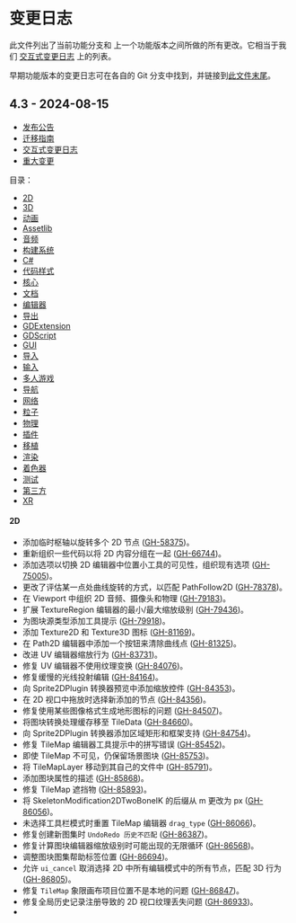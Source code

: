 # 变更日志

此文件列出了当前功能分支和
上一个功能版本之间所做的所有更改。它相当于我们
[交互式变更日志](https://Redotengine.github.io/Redot-interactive-changelog/) 上的列表。

早期功能版本的变更日志可在各自的 Git
分支中找到，并链接到[此文件末尾](#Past-releases)。

## 4.3 - 2024-08-15

- [发布公告](https://Redotengine.org/releases/4.3/)
- [迁移指南](https://docs.Redotengine.org/en/latest/tutorials/migrating/upgrading_to_Redot_4.3.html)
- [交互式变更日志](https://Redotengine.github.io/Redot-interactive-changelog/#4.3)
- [重大变更](https://github.com/Redotengine/Redot/pulls?q=is%3Apr+is%3Amerged+label%3A%22breaks+compat%22+milestone%3A4.3)

目录：

- [2D](#2D)
- [3D](#3D)
- [动画](#Animation)
- [Assetlib](#Assetlib)
- [音频](#音频)
- [构建系统](#构建系统)
- [C#](#C)
- [代码样式](#代码样式)
- [核心](#核心)
- [文档](#文档)
- [编辑器](#编辑器)
- [导出](#导出)
- [GDExtension](#GDExtension)
- [GDScript](#GDScript)
- [GUI](#GUI)
- [导入](#导入)
- [输入](#输入)
- [多人游戏](#多人游戏)
- [导航](#导航)
- [网络](#网络)
- [粒子](#粒子)
- [物理](#物理)
- [插件](#插件)
- [移植](#移植)
- [渲染](#渲染)
- [着色器](#着色器)
- [测试](#测试)
- [第三方](#第三方)
- [XR](#XR)

#### 2D

- 添加临时枢轴以旋转多个 2D 节点 ([GH-58375](https://github.com/Redotengine/Redot/pull/58375))。
- 重新组织一些代码以将 2D 内容分组在一起 ([GH-66744](https://github.com/Redotengine/Redot/pull/66744))。
- 添加选项以切换 2D 编辑器中位置小工具的可见性，组织现有选项 ([GH-75005](https://github.com/Redotengine/Redot/pull/75005))。
- 更改了评估某一点处曲线旋转的方式，以匹配 PathFollow2D ([GH-78378](https://github.com/Redotengine/Redot/pull/78378))。
- 在 Viewport 中组织 2D 音频、摄像头和物理 ([GH-79183](https://github.com/Redotengine/Redot/pull/79183))。
- 扩展 TextureRegion 编辑器的最小/最大缩放级别 ([GH-79436](https://github.com/Redotengine/Redot/pull/79436))。
- 为图块源类型添加工具提示 ([GH-79918](https://github.com/Redotengine/Redot/pull/79918))。
- 添加 Texture2D 和 Texture3D 图标 ([GH-81169](https://github.com/Redotengine/Redot/pull/81169))。
- 在 Path2D 编辑器中添加一个按钮来清除曲线点 ([GH-81325](https://github.com/Redotengine/Redot/pull/81325))。
- 改进 UV 编辑器缩放行为 ([GH-83731](https://github.com/Redotengine/Redot/pull/83731))。
- 修复 UV 编辑器不使用纹理变换 ([GH-84076](https://github.com/Redotengine/Redot/pull/84076))。
- 修复缓慢的光线投射编辑 ([GH-84164](https://github.com/Redotengine/Redot/pull/84164))。
- 向 Sprite2DPlugin 转换器预览中添加缩放控件 ([GH-84353](https://github.com/Redotengine/Redot/pull/84353))。
- 在 2D 视口中拖放时选择新添加的节点 ([GH-84356](https://github.com/Redotengine/Redot/pull/84356))。
- 修复使用某些图像格式生成地形图标的问题 ([GH-84507](https://github.com/Redotengine/Redot/pull/84507))。
- 将图块转换处理缓存移至 TileData ([GH-84660](https://github.com/Redotengine/Redot/pull/84660))。
- 向 Sprite2DPlugin 转换器添加区域矩形和框架支持 ([GH-84754](https://github.com/Redotengine/Redot/pull/84754))。
- 修复 TileMap 编辑器工具提示中的拼写错误 ([GH-85452](https://github.com/Redotengine/Redot/pull/85452))。
- 即使 TileMap 不可见，仍保留场景图块 ([GH-85753](https://github.com/Redotengine/Redot/pull/85753))。
- 将 TileMapLayer 移动到其自己的文件中 ([GH-85791](https://github.com/Redotengine/Redot/pull/85791))。
- 添加图块属性的描述 ([GH-85868](https://github.com/Redotengine/Redot/pull/85868))。
- 修复 TileMap 遮挡物 ([GH-85893](https://github.com/Redotengine/Redot/pull/85893))。
- 将 SkeletonModification2DTwoBoneIK 的后缀从 m 更改为 px ([GH-86056](https://github.com/Redotengine/Redot/pull/86056))。
- 未选择工具栏模式时重置 TileMap 编辑器 `drag_type` ([GH-86066](https://github.com/Redotengine/Redot/pull/86066))。
- 修复创建新图集时 `UndoRedo 历史不匹配` ([GH-86387](https://github.com/Redotengine/Redot/pull/86387))。
- 修复计算图块编辑器缩放级别时可能出现的无限循环 ([GH-86568](https://github.com/Redotengine/Redot/pull/86568))。
- 调整图块图集帮助标签位置 ([GH-86694](https://github.com/Redotengine/Redot/pull/86694))。
- 允许 `ui_cancel` 取消选择 2D 中所有编辑模式中的所有节点，匹配 3D 行为 ([GH-86805](https://github.com/Redotengine/Redot/pull/86805))。
- 修复 `TileMap` 象限画布项目位置不是本地的问题 ([GH-86847](https://github.com/Redotengine/Redot/pull/86847))。
- 修复全局历史记录注册导致的 2D 视口纹理丢失问题 ([GH-86933](https://github.com/Redotengine/Redot/pull/86933))。
-
